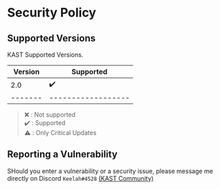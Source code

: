 # Security Policy

## Supported Versions

KAST Supported Versions.

| Version | Supported          |
| ------- | ------------------ |
| 2.0	  | :heavy_check_mark: |
| ------- | ------------------ |

> :x:  : Not supported  
> :heavy_check_mark: : Supported  
> :warning:  : Only Critical Updates   


## Reporting a Vulnerability

SHould you enter a vulnerability or a security issue, please message me directly on Discord `Keelah#4528` [(KAST Community)](https://discord.gg/2BUuZa3)